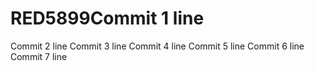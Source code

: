 # RED5899Commit 1 line
Commit 2 line
Commit 3 line
Commit 4 line
Commit 5 line
Commit 6 line
Commit 7 line
